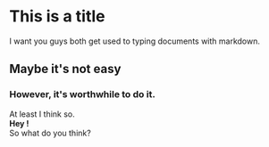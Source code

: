 # This is a title
I want you guys both get used to typing documents with markdown.
## Maybe it's not easy
### However, it's worthwhile to do it.
At least I think so.\
**Hey !** \
So what do you think?